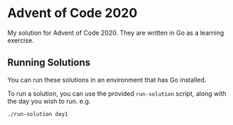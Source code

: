 # Advent of Code 2020

My solution for Advent of Code 2020. They are written in Go as a learning exercise.

## Running Solutions

You can run these solutions in an environment that has Go installed.

To run a solution, you can use the provided `run-solution` script, along with the day you wish to run. e.g.
```
./run-solution day1
```